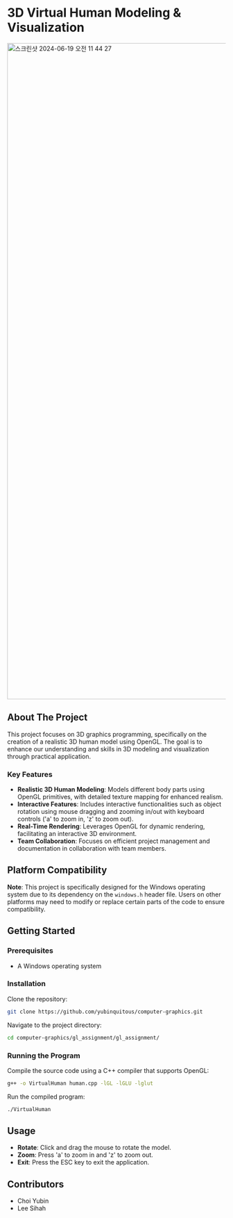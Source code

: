 # 3D Virtual Human Modeling & Visualization
<img width="1512" alt="스크린샷 2024-06-19 오전 11 44 27" src="https://github.com/yubinquitous/computer-graphics/assets/66323295/c0dab6c7-4e46-428f-886c-1b083e18b252">

## About The Project
This project focuses on 3D graphics programming, specifically on the creation of a realistic 3D human model using OpenGL. The goal is to enhance our understanding and skills in 3D modeling and visualization through practical application.

### Key Features
- **Realistic 3D Human Modeling**: Models different body parts using OpenGL primitives, with detailed texture mapping for enhanced realism.
- **Interactive Features**: Includes interactive functionalities such as object rotation using mouse dragging and zooming in/out with keyboard controls ('a' to zoom in, 'z' to zoom out).
- **Real-Time Rendering**: Leverages OpenGL for dynamic rendering, facilitating an interactive 3D environment.
- **Team Collaboration**: Focuses on efficient project management and documentation in collaboration with team members.

## Platform Compatibility
**Note**: This project is specifically designed for the Windows operating system due to its dependency on the `windows.h` header file. Users on other platforms may need to modify or replace certain parts of the code to ensure compatibility.

## Getting Started
### Prerequisites
- A Windows operating system

### Installation
Clone the repository:
```bash
git clone https://github.com/yubinquitous/computer-graphics.git
```

Navigate to the project directory:
```bash
cd computer-graphics/gl_assignment/gl_assignment/
```

### Running the Program
Compile the source code using a C++ compiler that supports OpenGL:
```bash
g++ -o VirtualHuman human.cpp -lGL -lGLU -lglut
```

Run the compiled program:
```bash
./VirtualHuman
```

## Usage
- **Rotate**: Click and drag the mouse to rotate the model.
- **Zoom**: Press 'a' to zoom in and 'z' to zoom out.
- **Exit**: Press the ESC key to exit the application.

## Contributors
- Choi Yubin
- Lee Sihah
